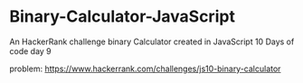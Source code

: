 # Binary-Calculator-JavaScript
An HackerRank challenge binary Calculator created in JavaScript 10 Days of code day 9

problem: https://www.hackerrank.com/challenges/js10-binary-calculator

